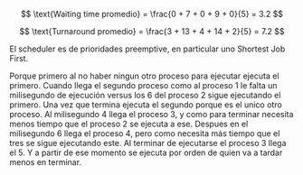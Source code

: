 $$
\text{Waiting time promedio} = \frac{0 + 7 + 0 + 9 + 0}{5} = 3.2
$$

$$
\text{Turnaround promedio} = \frac{3 + 13 + 4 + 14 + 2}{5} = 7.2
$$

El scheduler es de prioridades preemptive, en particular uno Shortest Job First. 

Porque primero al no haber ningun otro proceso para ejecutar ejecuta el primero. Cuando llega el segundo proceso como al proceso 1 le falta un milisegundo de ejecución versus los 6 del proceso 2 sigue ejecutando el primero. Una vez que termina ejecuta el segundo porque es el unico otro proceso. Al milisegundo 4 llega el proceso 3, y como para terminar necesita menos tiempo que el proceso 2 se ejecuta a ese. Despues en el milisegundo 6 llega el proceso 4, pero como necesita más tiempo que el tres se sigue ejecutando este. Al terminar de ejecutarse el proceso 3 llega el 5. Y a partir de ese momento se ejecuta por orden de quien va a tardar menos en terminar. 